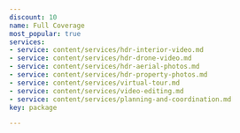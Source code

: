 ```yaml
---
discount: 10
name: Full Coverage
most_popular: true
services:
- service: content/services/hdr-interior-video.md
- service: content/services/hdr-drone-video.md
- service: content/services/hdr-aerial-photos.md
- service: content/services/hdr-property-photos.md
- service: content/services/virtual-tour.md
- service: content/services/video-editing.md
- service: content/services/planning-and-coordination.md
key: package

---
```

